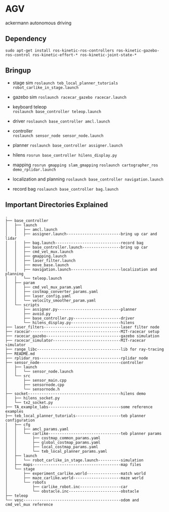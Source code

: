 # AGV
ackermann autonomous driving

## Dependency

```
sudo apt-get install ros-kinetic-ros-controllers ros-kinetic-gazebo-ros-control ros-kinetic-effort-* ros-kinetic-joint-state-*
```

## Bringup

* stage sim
`roslaunch teb_local_planner_tutorials robot_carlike_in_stage.launch`

* gazebo sim
`roslaunch racecar_gazebo racecar.launch`

* keyboard teleop  
`roslaunch base_controller teleop.launch`

* driver
`roslaunch base_controller amcl.launch`

* controller  
`roslaunch sensor_node sensor_node.launch`

* planner
`roslaunch base_controller assigner.launch`

* hilens
`rosrun base_controller hilens_display.py`

* mapping
`rosrun gmapping slam_gmapping`
`roslaunch cartographer_ros demo_rplidar.launch`

* localization and planning
`roslaunch base_controller navigation.launch`

* record bag
`roslaunch base_controller bag.launch`

## Important Directories Explained
```
.
├── base_controller
│   ├── launch
│   │   ├── amcl.launch
│   │   ├── assigner.launch------------------------bring up car and lidar
│   │   ├── bag.launch-----------------------------record bag
│   │   ├── base_controller.launch-----------------bring up car
│   │   ├── cmd_vel_mux.launch
│   │   ├── gmapping.launch
│   │   ├── laser_filter.launch
│   │   ├── move_base.launch
│   │   ├── navigation.launch----------------------localization and planning
│   │   └── teleop.launch
│   ├── param
│   │   ├── cmd_vel_mux_param.yaml
│   │   ├── costmap_converter_params.yaml
│   │   ├── laser_config.yaml
│   │   └── velocity_smoother_param.yaml
│   └── scripts
│       ├── assigner.py----------------------------planner
│       ├── avoid.py
│       ├── base_controller.py---------------------driver
│       └── hilens_display.py----------------------hilens
├── laser_filters----------------------------------laser filter node
├── racecar----------------------------------------MIT-racecar setup
├── racecar_gazebo---------------------------------gazebo simulation
├── racecar_simulator------------------------------MIT-racecar simulator
├── range_libc-------------------------------------lib for ray-tracing
├── README.md
├── rplidar_ros------------------------------------rplidar node
├── sensor_node------------------------------------controller
│   ├── launch
│   │   └── sensor_node.launch
│   └── src
│       ├── sensor_main.cpp
│       ├── sensornode.cpp
│       └── sensornode.h
├── socket-----------------------------------------hilens demo
│   ├── hilens_socket.py
│   └── tx2_socket.py
├── TA_example_labs--------------------------------some reference examples
├── teb_local_planner_tutorials--------------------teb planner configuration
│   ├── cfg
│   │   ├── amcl_params.yaml
│   │   └── carlike--------------------------------teb planner params
│   │       ├── costmap_common_params.yaml
│   │       ├── global_costmap_params.yaml
│   │       ├── local_costmap_params.yaml
│   │       └── teb_local_planner_params.yaml
│   ├── launch
│   │   └── robot_carlike_in_stage.launch----------simulation
│   ├── maps---------------------------------------map files
│   └── stage
│       ├── experiment_carlike.world---------------match world
│       ├── maze_carlike.world---------------------maze world
│       └── robots
│           ├── carlike_robot.inc------------------car
│           └── obstacle.inc-----------------------obstacle
├── teleop
└── vesc-------------------------------------------odom and cmd_vel_mux reference
```
